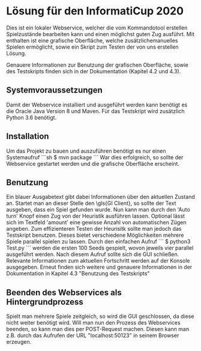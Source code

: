 # Lösung für den InformatiCup 2020

Dies ist ein lokaler Webservice, welcher die vom Kommandotool erstellen Spielzustände bearbeiten kann und einen möglichst guten Zug ausführt. Mit enthalten ist eine grafische Oberfläche, welche zusätzlichemanuelles Spielen ermöglicht, sowie ein Skript zum Testen der von uns erstellen Lösung.

Genauere Informationen zur Benutzung der grafischen Oberfläche, sowie des Testskripts finden sich in der Dokumentation (Kapitel 4.2 und 4.3).

## Systemvoraussetzungen

Damit der Webservice installiert und ausgeführt werden kann benötigt es die Oracle Java Version 8 und Maven.
Für das Testskript wird zusätzlich Python 3.6 benötigt.

## Installation

Um das Projekt zu bauen und auszuführen benötigt es nur einen Systemaufruf
´´´sh
$ mvn package
´´´
War dies erfolgreich, so sollte der Webservice gestartet werden und die grafische Oberfläche erscheint.

## Benutzung

Ein blauer Ausgabetext gibt dabei Informationen über den aktuellen Zustand an. Startet man an dieser Stelle den \gls{GI Client}, so sollte der Text ausgeben, dass ein Spiel gefunden wurde.
Nun kann man durch den 'Auto turn' Knopf einen Zug von der Heuristik ausführen lassen. Optional lässt sich im Textfeld 'amount' eine gewisse Anzahl von automatischen Zügen angeben.
Zum effizienteren Testen der Heurisitk sollte man jedoch das Testskript benutzen. Dieses bietet verschiedene Möglichkeiten mehrere Spiele parallel spielen zu lassen.
Durch den einfachen Aufruf
´´´
$ python3 Test.py
´´´
werden die ersten 100 Seeds gespielt, wovon jeweils vier parallel ausgeführt werden. Nach diesem Aufruf sollte sich die GUI schließen. Relevante Informationen zum aktuellen Fortschritt werden auf der Konsole ausgegeben. Erneut finden sich weitere und genauere Informationen in der Dokumentation in Kapitel 4.3 "Benutzung des Testskripts" 

## Beenden des Webservices als Hintergrundprozess

Spielt man mehrere Spiele zeitgleich, so wird die GUI geschlossen, da diese nicht weiter benötigt wird. Will man nun den Prozess des Webservices beenden, so kann man dies per POST-Request machen. Diesen kann man z.B. durch das Aufrufen der URL "localhost:50123" in seinem Browser erzeugen.



